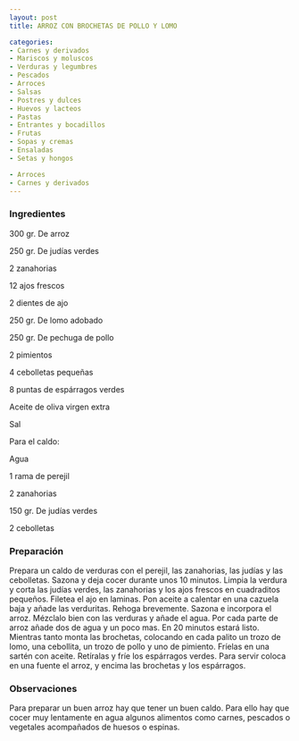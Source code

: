 ```yaml
---
layout: post
title: ARROZ CON BROCHETAS DE POLLO Y LOMO

categories:
- Carnes y derivados
- Mariscos y moluscos
- Verduras y legumbres
- Pescados
- Arroces
- Salsas
- Postres y dulces
- Huevos y lacteos
- Pastas
- Entrantes y bocadillos
- Frutas
- Sopas y cremas
- Ensaladas
- Setas y hongos

- Arroces
- Carnes y derivados
---
```

<h3>Ingredientes</h3>

300 gr. De arroz

250 gr. De judías verdes

2 zanahorias

12 ajos frescos

2 dientes de ajo

250 gr. De lomo adobado

250 gr. De pechuga de pollo

2 pimientos

4 cebolletas pequeñas

8 puntas de espárragos verdes

Aceite de oliva virgen extra

Sal

Para el caldo:

Agua

1 rama de perejil

2 zanahorias

150 gr. De judías verdes

2 cebolletas

<h3>Preparación</h3>

Prepara un caldo de verduras con el perejil, las zanahorias, las judías y las cebolletas. Sazona y deja cocer durante unos 10 minutos. Limpia la verdura y corta las judías verdes, las zanahorias y los ajos frescos en cuadraditos pequeños. Filetea el ajo en laminas. Pon aceite a calentar en una cazuela baja y añade las verduritas. Rehoga brevemente. Sazona e incorpora el arroz. Mézclalo bien con las verduras y añade el agua. Por cada parte de arroz añade dos de agua y un poco mas. En 20 minutos estará listo. Mientras tanto monta las brochetas, colocando en cada palito un trozo de lomo, una cebollita, un trozo de pollo y uno de pimiento. Fríelas en una sartén con aceite. Retíralas y fríe los espárragos verdes. Para servir coloca en una fuente el arroz, y encima las brochetas y los espárragos.

<h3>Observaciones</h3>

Para preparar un buen arroz hay que tener un buen caldo. Para ello hay que cocer muy lentamente en agua algunos alimentos como carnes, pescados o vegetales acompañados de huesos o espinas.

